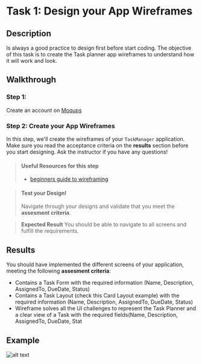 # Task 1: Design your App Wireframes

## Description

Is always a good practice to design first before start coding. The objective of this task is to create the Task planner app wireframes to understand how it will work and look.

## Walkthrough

### Step 1: 
Create an account on <a href="https://moqups.com/" target="_blank">Moqups</a>

### Step 2: Create your App Wireframes

In this step, we'll create the wireframes of your `TaskManager` application. Make sure you read the acceptance criteria on the **results** section before
you start designing. Ask the instructor if you have any questions!

> #### Useful Resources for this step
> - <a href="https://webdesign.tutsplus.com/articles/a-beginners-guide-to-wireframing--webdesign-7399" target="_blank">beginners guide to wireframing</a>


> #### Test your Design!
> Navigate through your designs and validate that you meet the **assesment criteria**. 

> **Expected Result**
> You should be able to navigate to all screens and fulfill the requirements.


## Results

You should have implemented the different screens of your application, meeting the following **assesment criteria**:

* Contains a Task Form with the required information (Name, Description, AssignedTo, DueDate, Status)
* Contains a Task Layout (check this Card Layout example) with the required information (Name, Description, AssignedTo, DueDate, Status)
* Wireframe solves all the UI challenges to represent the Task Planner and a clear view of a Task with the required fields(Name, Description, AssignedTo, DueDate, Stat

## Example

![alt text](https://github.com/generation-org/jwd-final-project/blob/main/task-1/images/wireframes.png)
